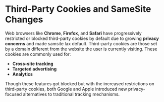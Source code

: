 # Third-Party Cookies and SameSite Changes 

Web browsers like **Chrome**, **Firefox**, and **Safari** have progressively restricted or blocked third-party cookies by default due to growing **privacy concerns** and made samsite lax default. Third-party cookies are those set by a domain different from the website the user is currently visiting. These cookies are commonly used for:

- **Cross-site tracking**
- **Targeted advertising**
- **Analytics**

Though these features got blocked but with the increased restrictions on third-party cookies, both Google and Apple introduced new privacy-focused alternatives to traditional tracking mechanisms.